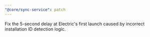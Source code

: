 ```yaml
---
"@core/sync-service": patch
---
```


Fix the 5-second delay at Electric's first launch caused by incorrect installation ID detection logic.
